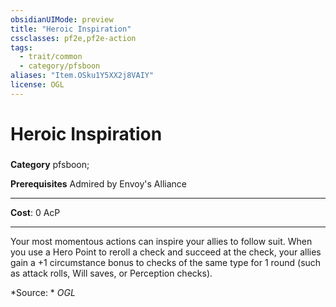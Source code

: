 ```yaml
---
obsidianUIMode: preview
title: "Heroic Inspiration"
cssclasses: pf2e,pf2e-action
tags:
  - trait/common
  - category/pfsboon
aliases: "Item.OSku1Y5XX2j8VAIY"
license: OGL
---
```

# Heroic Inspiration

### 

**Category** pfsboon; 



**Prerequisites** Admired by Envoy's Alliance
* * *
**Cost**: 0 AcP

* * *

Your most momentous actions can inspire your allies to follow suit. When you use a Hero Point to reroll a check and succeed at the check, your allies gain a +1 circumstance bonus to checks of the same type for 1 round (such as attack rolls, Will saves, or Perception checks).

*Source: *
*OGL*